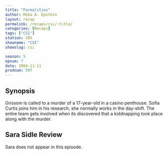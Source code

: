 ```yaml
---
title: "Formalities"
author: Mika A. Epstein
layout: recap
permalink: /recaps/csi/:title/
categories: [Recaps]
tags: ["CSI"]
station: CBS
showname: "CSI"
showslug: csi

season: 5  
epnum: 7 
date: 2004-11-11
prodnum: 507 
---
```


## Synopsis

Grissom is called to a murder of a 17-year-old in a casino penthouse. Sofia Curtis joins him in his research, she normally works in the day-shift. The entire team gets involved when its discovered that a kiddnapping took place along with the murder.

## Sara Sidle Review

Sara does not appear in this episode.